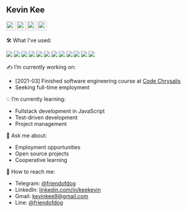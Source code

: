 Kevin Kee
---------

[<img src="https://cdn.jsdelivr.net/npm/simple-icons@v3/icons/telegram.svg" width="24">](https://t.me/friendofdog)
[<img src="https://cdn.jsdelivr.net/npm/simple-icons@v3/icons/gmail.svg" width="24">](mailto:kevinkee9@gmail.com)
[<img src="https://cdn.jsdelivr.net/npm/simple-icons@v3/icons/linkedin.svg" width="24">](https://www.linkedin.com/in/keekevin/)
[<img src="https://cdn.jsdelivr.net/npm/simple-icons@v3/icons/line.svg" width="24">](https://line.me/ti/p/la2WKGGU4M)

🛠 What I've used:

<p>
<img src="https://img.shields.io/badge/-JavaScript-000?style=flat&logo=javascript" />
<img src="https://img.shields.io/badge/-ExpressJS-000?style=flat&logo=express" />
<img src="https://img.shields.io/badge/-ReactJS-000?style=flat&logo=react" />
<img src="https://img.shields.io/badge/-Python-000?style=flat&logo=python" />
<img src="https://img.shields.io/badge/-C++-000?style=flat&logo=c%2B%2B" />
<img src="https://img.shields.io/badge/-Flask-000?style=flat&logo=flask" />
<img src="https://img.shields.io/badge/-PHP-000?style=flat&logo=php" />
<img src="https://img.shields.io/badge/-AWS-000?style=flat&logo=amazon" />
<img src="https://img.shields.io/badge/-Docker-000?style=flat&logo=docker" />
<img src="https://img.shields.io/badge/-Kubernetes-000?style=flat&logo=kubernetes" />
<img src="https://img.shields.io/badge/-WordPress-000?style=flat&logo=wordpress" />
<img src="https://img.shields.io/badge/-Hubl-000?style=flat&logo=hubspot" />
</p>

✍️ I’m currently working on:

- [2021-03] Finished software engineering course at [Code Chrysalis](https://www.codechrysalis.io/)
- Seeking full-time employment

💡 I’m currently learning:

- Fullstack development in JavaScript
- Test-driven development
- Project management

👋 Ask me about:

- Employment opportunities
- Open source projects
- Cooperative learning

💬 How to reach me:

- Telegram: [@friendofdog](https://t.me/friendofdog)
- LinkedIn: [linkedin.com/in/keekevin](https://www.linkedin.com/in/keekevin/)
- Gmail: [kevinkee9@gmail.com](mailto:kevinkee9@gmail.com)
- Line: [@friendofdog](https://line.me/ti/p/la2WKGGU4M)

